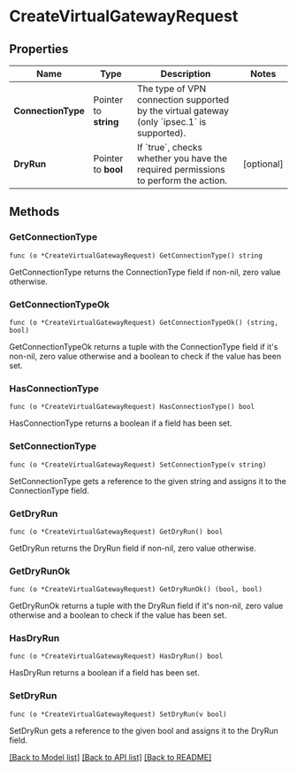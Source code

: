 # CreateVirtualGatewayRequest

## Properties

Name | Type | Description | Notes
------------ | ------------- | ------------- | -------------
**ConnectionType** | Pointer to **string** | The type of VPN connection supported by the virtual gateway (only &#x60;ipsec.1&#x60; is supported). | 
**DryRun** | Pointer to **bool** | If &#x60;true&#x60;, checks whether you have the required permissions to perform the action. | [optional] 

## Methods

### GetConnectionType

`func (o *CreateVirtualGatewayRequest) GetConnectionType() string`

GetConnectionType returns the ConnectionType field if non-nil, zero value otherwise.

### GetConnectionTypeOk

`func (o *CreateVirtualGatewayRequest) GetConnectionTypeOk() (string, bool)`

GetConnectionTypeOk returns a tuple with the ConnectionType field if it's non-nil, zero value otherwise
and a boolean to check if the value has been set.

### HasConnectionType

`func (o *CreateVirtualGatewayRequest) HasConnectionType() bool`

HasConnectionType returns a boolean if a field has been set.

### SetConnectionType

`func (o *CreateVirtualGatewayRequest) SetConnectionType(v string)`

SetConnectionType gets a reference to the given string and assigns it to the ConnectionType field.

### GetDryRun

`func (o *CreateVirtualGatewayRequest) GetDryRun() bool`

GetDryRun returns the DryRun field if non-nil, zero value otherwise.

### GetDryRunOk

`func (o *CreateVirtualGatewayRequest) GetDryRunOk() (bool, bool)`

GetDryRunOk returns a tuple with the DryRun field if it's non-nil, zero value otherwise
and a boolean to check if the value has been set.

### HasDryRun

`func (o *CreateVirtualGatewayRequest) HasDryRun() bool`

HasDryRun returns a boolean if a field has been set.

### SetDryRun

`func (o *CreateVirtualGatewayRequest) SetDryRun(v bool)`

SetDryRun gets a reference to the given bool and assigns it to the DryRun field.


[[Back to Model list]](../README.md#documentation-for-models) [[Back to API list]](../README.md#documentation-for-api-endpoints) [[Back to README]](../README.md)


